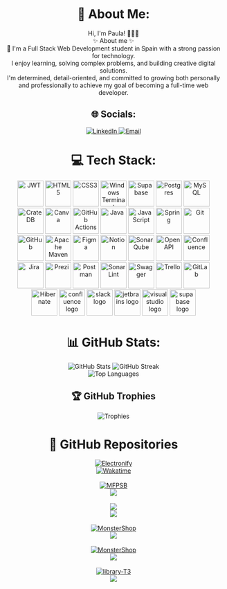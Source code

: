 

<h1 align="center">💫 About Me:</h1>
<p align="center">Hi, I'm Paula! 🙋🏻‍♀️<br>
✨ About me ✨<br>
👋 I'm a Full Stack Web Development student in Spain with a strong passion for technology.<br>
I enjoy learning, solving complex problems, and building creative digital solutions.<br>
I'm determined, detail-oriented, and committed to growing both personally and professionally to achieve my goal of becoming a full-time web developer.
</p>

<h2 align="center">🌐 Socials:</h2>
<div align="center">
  <a href="https://www.linkedin.com/in/paulacalvogarcia2001">
    <img src="https://img.shields.io/badge/LinkedIn-%230077B5.svg?logo=linkedin&logoColor=white" alt="LinkedIn">
  </a>
  <a href="mailto:paulacalvogarcia@gmail.com">
    <img src="https://img.shields.io/badge/Email-D14836?logo=gmail&logoColor=white" alt="Email">
  </a>
<div/>

<h1>💻 Tech Stack:</h1>
<div align="center">
  <img src="https://img.shields.io/badge/JWT-black?style=for-the-badge&logo=JSON%20web%20tokens" height="60" alt="JWT">
  <img src="https://img.shields.io/badge/html5-%23E34F26.svg?style=for-the-badge&logo=html5&logoColor=white" height="60" alt="HTML5">
  <img src="https://img.shields.io/badge/css3-%231572B6.svg?style=for-the-badge&logo=css3&logoColor=white" height="60" alt="CSS3">
  <img src="https://img.shields.io/badge/Windows%20Terminal-%234D4D4D.svg?style=for-the-badge&logo=windows-terminal&logoColor=white" height="60" alt="Windows Terminal">
  <img src="https://img.shields.io/badge/Supabase-3ECF8E?style=for-the-badge&logo=supabase&logoColor=white" height="60" alt="Supabase">
  <img src="https://img.shields.io/badge/postgres-%23316192.svg?style=for-the-badge&logo=postgresql&logoColor=white" height="60" alt="Postgres">
  <img src="https://img.shields.io/badge/mysql-4479A1.svg?style=for-the-badge&logo=mysql&logoColor=white" height="60" alt="MySQL">
  <img src="https://img.shields.io/badge/CrateDB-009DC7?style=for-the-badge&logo=CrateDB&logoColor=white" height="60" alt="CrateDB">
  <img src="https://img.shields.io/badge/Canva-%2300C4CC.svg?style=for-the-badge&logo=Canva&logoColor=white" height="60" alt="Canva">
  <img src="https://img.shields.io/badge/github%20actions-%232671E5.svg?style=for-the-badge&logo=githubactions&logoColor=white" height="60" alt="GitHub Actions">
  <img src="https://img.shields.io/badge/java-%23ED8B00.svg?style=for-the-badge&logo=openjdk&logoColor=white" height="60" alt="Java">
  <img src="https://img.shields.io/badge/javascript-%23323330.svg?style=for-the-badge&logo=javascript&logoColor=%23F7DF1E" height="60" alt="JavaScript">
  <img src="https://img.shields.io/badge/spring-%236DB33F.svg?style=for-the-badge&logo=spring&logoColor=white" height="60" alt="Spring">
  <img src="https://img.shields.io/badge/git-%23F05033.svg?style=for-the-badge&logo=git&logoColor=white" height="60" alt="Git">
  <img src="https://img.shields.io/badge/github-%23121011.svg?style=for-the-badge&logo=github&logoColor=white" height="60" alt="GitHub">
  <img src="https://img.shields.io/badge/Apache%20Maven-C71A36?style=for-the-badge&logo=Apache%20Maven&logoColor=white" height="60" alt="Apache Maven">
  <img src="https://img.shields.io/badge/figma-%23F24E1E.svg?style=for-the-badge&logo=figma&logoColor=white" height="60" alt="Figma">
  <img src="https://img.shields.io/badge/Notion-%23000000.svg?style=for-the-badge&logo=notion&logoColor=white" height="60" alt="Notion">
  <img src="https://img.shields.io/badge/SonarQube-black?style=for-the-badge&logo=sonarqube&logoColor=4E9BCD" height="60" alt="SonarQube">
  <img src="https://img.shields.io/badge/openapiinitiative-%23000000.svg?style=for-the-badge&logo=openapiinitiative&logoColor=white" height="60" alt="OpenAPI">
  <img src="https://img.shields.io/badge/confluence-%23172BF4.svg?style=for-the-badge&logo=confluence&logoColor=white" height="60" alt="Confluence">
  <img src="https://img.shields.io/badge/jira-%230A0FFF.svg?style=for-the-badge&logo=jira&logoColor=white" height="60" alt="Jira">
  <img src="https://img.shields.io/badge/Prezi-%23000000.svg?style=for-the-badge&logo=Prezi&logoColor=white" height="60" alt="Prezi">
  <img src="https://img.shields.io/badge/Postman-FF6C37?style=for-the-badge&logo=postman&logoColor=white" height="60" alt="Postman">
  <img src="https://img.shields.io/badge/SonarLint-CB2029?style=for-the-badge&logo=SONARLINT&logoColor=white" height="60" alt="SonarLint">
  <img src="https://img.shields.io/badge/-Swagger-%23Clojure?style=for-the-badge&logo=swagger&logoColor=white" height="60" alt="Swagger">
  <img src="https://img.shields.io/badge/Trello-%23026AA7.svg?style=for-the-badge&logo=Trello&logoColor=white" height="60" alt="Trello">
  <img src="https://img.shields.io/badge/gitlab-%23181717.svg?style=for-the-badge&logo=gitlab&logoColor=white" height="60" alt="GitLab">
  <img src="https://img.shields.io/badge/Hibernate-59666C?style=for-the-badge&logo=Hibernate&logoColor=white" height="60" alt="Hibernate">
  <img src="https://img.shields.io/badge/Confluence-172B4D?logo=confluence&logoColor=white&style=for-the-badge" height="60" alt="confluence logo"  />
  <img src="https://img.shields.io/badge/Slack-4A154B?logo=slack&logoColor=white&style=for-the-badge" height="60" alt="slack logo"  />
  <img src="https://img.shields.io/badge/JetBrains-000000?logo=jetbrains&logoColor=white&style=for-the-badge" height="60" alt="jetbrains logo"  />
  <img src="https://img.shields.io/badge/Visual Studio-5C2D91?logo=visualstudio&logoColor=white&style=for-the-badge" height="60" alt="visualstudio logo"  />
  <img src="https://img.shields.io/badge/Supabase-3ECF8E?logo=supabase&logoColor=black&style=for-the-badge" height="60" alt="supabase logo"  />
</div>

<h1 align="center">📊 GitHub Stats:</h1>
<img src="https://github-readme-stats.vercel.app/api?username=PCalvoGarcia&theme=neon&hide_border=false&include_all_commits=false&count_private=false" alt="GitHub Stats">
<img src="https://nirzak-streak-stats.vercel.app/?user=PCalvoGarcia&theme=neon&hide_border=false" alt="GitHub Streak">
<br>
<img src="https://github-readme-stats.vercel.app/api/top-langs/?username=PCalvoGarcia&theme=neon&hide_border=false&include_all_commits=false&count_private=false&layout=compact" align="center" alt="Top Languages">

<h2 align="center">🏆 GitHub Trophies</h2>
<img src="https://github-profile-trophy.vercel.app/?username=PCalvoGarcia&theme=neon&no-frame=false&no-bg=false&margin-w=4" align="center" alt="Trophies">


<h1 align="center">📂 GitHub Repositories</h1>

  <span align="center">
    <div>
      <a href="https://github.com/Team-3-Electronify/Electronify.git"><img src="https://github-readme-stats.vercel.app/api/pin/?username=Team-3-Electronify&repo=Electronify" alt="Electronify"></a>
    <br/>
      <a href="https://wakatime.com/badge/user/d9ba9c20-91dd-48a5-8aa7-30676333be49/project/924f9a91-7078-4987-a947-335ea610854e"><img src="https://wakatime.com/badge/user/d9ba9c20-91dd-48a5-8aa7-30676333be49/project/924f9a91-7078-4987-a947-335ea610854e.svg" alt="Wakatime"></a>
    </div>
  <span/>
     <br/>
  <span align="center">
    <div>
      <a href="https://github.com/FemcodersPaulaCalvo/MFPSB.git"><img src="https://github-readme-stats.vercel.app/api/pin/?username=FemcodersPaulaCalvo&repo=MFPSB" alt="MFPSB"></a>
    <br/>
      <a href="https://wakatime.com/badge/user/d9ba9c20-91dd-48a5-8aa7-30676333be49/project/3394ac32-ea23-464a-8c13-2878ed9306a4" alt="Wakatime"><img src="https://wakatime.com/badge/user/d9ba9c20-91dd-48a5-8aa7-30676333be49/project/3394ac32-ea23-464a-8c13-2878ed9306a4.svg"></a>
    </div>
  <span/>    
     <br/>
  <span align="center">
    <div>
      <a href="https://github.com/Team-3-Electronify/Electronify.git"><img src="https://github-readme-stats.vercel.app/api/pin/?username=Team-3-Electronify&repo=Electronify"></a>
    <br/>
      <a href="https://wakatime.com/badge/user/d9ba9c20-91dd-48a5-8aa7-30676333be49/project/924f9a91-7078-4987-a947-335ea610854e" alt="Wakatime"><img src="https://wakatime.com/badge/user/d9ba9c20-91dd-48a5-8aa7-30676333be49/project/924f9a91-7078-4987-a947-335ea610854e.svg"></a>
    </div>
  <span/>    
     <br/>
  <span align="center">
    <div>
      <a href="https://github.com/PCalvoGarcia/MonsterShop.git"><img src="https://github-readme-stats.vercel.app/api/pin/?username=FemcodersPaulaCalvo&repo=MonsterShop" alt="MonsterShop"></a>
    <br/>
      <a href="https://wakatime.com/badge/user/d9ba9c20-91dd-48a5-8aa7-30676333be49/project/4ea4b928-2025-4149-9834-05f94fa458c9" alt="Wakatime"><img src="https://wakatime.com/badge/user/d9ba9c20-91dd-48a5-8aa7-30676333be49/project/4ea4b928-2025-4149-9834-05f94fa458c9.svg"></a>
    </div>
  <span/>    
     <br/>
  <span align="center">
    <div>
      <a href="https://github.com/Dream-Factory-T6/DreamFactory.git"><img src="https://github-readme-stats.vercel.app/api/pin/?username=Dream-Factory-T6&repo=DreamFactory" alt="MonsterShop"></a>
    <br/>
      <a href="https://wakatime.com/badge/user/d9ba9c20-91dd-48a5-8aa7-30676333be49/project/82e6055a-86f6-446d-97c7-ce60584acbd7" alt="Wakatime"><img src="https://wakatime.com/badge/user/d9ba9c20-91dd-48a5-8aa7-30676333be49/project/82e6055a-86f6-446d-97c7-ce60584acbd7.svg"></a>
    </div>
  <span/>
 <br/>
  <span align="center">
    <div>
      <a href="https://github.com/Library-Team-3/library-T3.git"><img src="https://github-readme-stats.vercel.app/api/pin/?username=Library-Team-3&repo=library-T3" alt="library-T3"></a>
    <br/>
      <a href="https://wakatime.com/badge/user/d9ba9c20-91dd-48a5-8aa7-30676333be49/project/410bb93a-423d-433a-8fd2-53563e4a2b36" alt="Wakatime"><img src="https://wakatime.com/badge/user/d9ba9c20-91dd-48a5-8aa7-30676333be49/project/410bb93a-423d-433a-8fd2-53563e4a2b36.svg"></a>
    </div>
  <span/>
